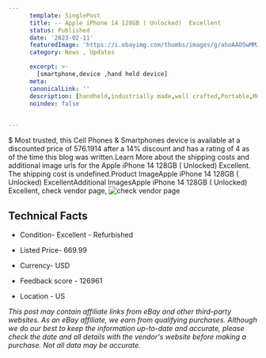 ```yaml
---
      template: SinglePost
      title: -- Apple iPhone 14 128GB ( Unlocked)  Excellent
      status: Published
      date: '2023-02-11'
      featuredImage: 'https://i.ebayimg.com/thumbs/images/g/ahoAAOSwMMJjuFsi/s-l225.jpg'
      category: News , Updates

      excerpt: >-
        [smartphone,device ,hand held device]
      meta:
      canonicalLink: ''
      description: [handheld,industrially made,well crafted,Portable,Mobile,Compact,Convenient,Lightweight,Maneuverable,Man-portable,Miniature,Carriable,Hand-held,Light,Holdable,Transportable,Mobile device,Pocket-sized,On-the-go,Wireless,Cordless,Compact size,Convenient size, smartphone,device ,hand held device]
      noindex: false

        
---
```

$
    Most trusted, this Cell Phones & Smartphones device is available at a discounted price of 576.1914 after a 14% discount and has a rating of 4 as of the time this blog was written.Learn More about the shipping costs and additional image urls for the Apple iPhone 14 128GB ( Unlocked)  Excellent. The shipping cost is undefined.Product ImageApple iPhone 14 128GB ( Unlocked)  ExcellentAdditional ImagesApple iPhone 14 128GB ( Unlocked)  Excellent, check vendor page, ![check vendor page](https://origin-galleryplus.ebayimg.com/ws/web/155345676984_2_0_1/225x225.jpg,https://origin-galleryplus.ebayimg.com/ws/web/155345676984_3_0_1/225x225.jpg,https://origin-galleryplus.ebayimg.com/ws/web/155345676984_4_0_1/225x225.jpg,https://origin-galleryplus.ebayimg.com/ws/web/155345676984_5_0_1/225x225.jpg)
    
    

 ## Technical Facts 



     
      

 - Condition- Excellent - Refurbished 


      

 - Listed Price- 669.99 


      

 - Currency- USD 


      

 - Feedback score - 126961 


      

 - Location - US 


      
      

 *_This post may contain affiliate links from eBay and other third-party websites. As an eBay affiliate, we earn from qualifying purchases. Although we do our best to keep the information up-to-date and accurate, please check the date and all details with the vendor's website before making a purchase. Not all data may be accurate._*



    
    
    
    
    